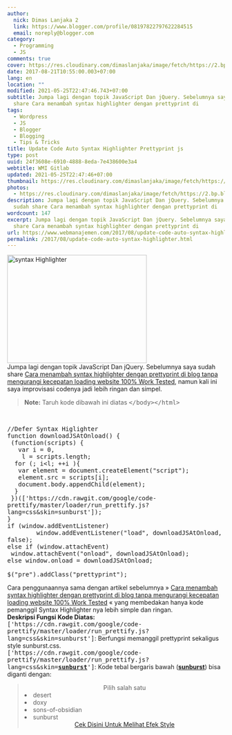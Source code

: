 ```yaml
---
author:
  nick: Dimas Lanjaka 2
  link: https://www.blogger.com/profile/08197822797622284515
  email: noreply@blogger.com
category:
  - Programming
  - JS
comments: true
cover: https://res.cloudinary.com/dimaslanjaka/image/fetch/https://2.bp.blogspot.com/-gUVjKXD8MMM/WWHz7oK-SxI/AAAAAAAACVc/3uL5_0HdMNkvWyjyIAUcSYpVJIQxmIvnQCLcBGAs/s400/syntax%2Bhighlighting%2Bcode%2Bformatting.png
date: 2017-08-21T10:55:00.003+07:00
lang: en
location: ""
modified: 2021-05-25T22:47:46.743+07:00
subtitle: Jumpa lagi dengan topik JavaScript Dan jQuery. Sebelumnya saya sudah
  share Cara menambah syntax highlighter dengan prettyprint di
tags:
  - Wordpress
  - JS
  - Blogger
  - Blogging
  - Tips & Tricks
title: Update Code Auto Syntax Highlighter Prettyprint js
type: post
uuid: 24f3608e-6910-4888-8eda-7e438600e3a4
webtitle: WMI Gitlab
updated: 2021-05-25T22:47:46+07:00
thumbnail: https://res.cloudinary.com/dimaslanjaka/image/fetch/https://2.bp.blogspot.com/-gUVjKXD8MMM/WWHz7oK-SxI/AAAAAAAACVc/3uL5_0HdMNkvWyjyIAUcSYpVJIQxmIvnQCLcBGAs/s400/syntax%2Bhighlighting%2Bcode%2Bformatting.png
photos:
  - https://res.cloudinary.com/dimaslanjaka/image/fetch/https://2.bp.blogspot.com/-gUVjKXD8MMM/WWHz7oK-SxI/AAAAAAAACVc/3uL5_0HdMNkvWyjyIAUcSYpVJIQxmIvnQCLcBGAs/s400/syntax%2Bhighlighting%2Bcode%2Bformatting.png
description: Jumpa lagi dengan topik JavaScript Dan jQuery. Sebelumnya saya
  sudah share Cara menambah syntax highlighter dengan prettyprint di
wordcount: 147
excerpt: Jumpa lagi dengan topik JavaScript Dan jQuery. Sebelumnya saya sudah
  share Cara menambah syntax highlighter dengan prettyprint di
url: https://www.webmanajemen.com/2017/08/update-code-auto-syntax-highlighter.html
permalink: /2017/08/update-code-auto-syntax-highlighter.html
---
```


<div class="">  <div>    <img src="https://res.cloudinary.com/dimaslanjaka/image/fetch/https://2.bp.blogspot.com/-gUVjKXD8MMM/WWHz7oK-SxI/AAAAAAAACVc/3uL5_0HdMNkvWyjyIAUcSYpVJIQxmIvnQCLcBGAs/s400/syntax%2Bhighlighting%2Bcode%2Bformatting.png" width="80%" height="250px" title="syntax Highlighter" alt="syntax Highlighter">  </div>  Jumpa lagi dengan topik JavaScript Dan jQuery. Sebelumnya saya sudah share <a alt="Cara menambah syntax highlighter dengan prettyprint di blog tanpa mengurangi kecepatan loading website 100% Work Tested" href="https://web-manajemen.blogspot.sg/2017/04/cara-menambah-syntax-highlighter-dengan.html" rel="follow" title="Cara menambah syntax highlighter dengan prettyprint di blog tanpa mengurangi kecepatan loading website 100% Work Tested">Cara menambah syntax highlighter dengan prettyprint di blog tanpa mengurangi kecepatan loading website 100% Work Tested</a>, namun kali ini saya improvisasi codenya jadi lebih ringan dan simpel. </div><blockquote>  <b>Note:</b> Taruh kode dibawah ini diatas <kbd>&lt;/body&gt;&lt;/html&gt;</kbd></blockquote><br><pre style="white-space: pre-wrap; word-wrap: break-word;">//Defer Syntax Higlighter<br>function downloadJSAtOnload() {<br> (function(scripts) {<br>   var i = 0,<br>    l = scripts.length;<br>  for (; i&lt;l; ++i ){<br>   var element = document.createElement("script");<br>   element.src = scripts[i];<br>   document.body.appendChild(element);<br>  }<br> })(['https://cdn.rawgit.com/google/code-prettify/master/loader/run_prettify.js?lang=css&amp;skin=sunburst']);<br>}<br>if (window.addEventListener)<br>        window.addEventListener("load", downloadJSAtOnload, false);<br>else if (window.attachEvent)<br> window.attachEvent("onload", downloadJSAtOnload);<br>else window.onload = downloadJSAtOnload;<br><br>$("pre").addClass("prettyprint");</pre>Cara penggunaannya sama dengan artikel sebelumnya »&nbsp;<a alt="Cara menambah syntax highlighter dengan prettyprint di blog tanpa mengurangi kecepatan loading website 100% Work Tested" href="/2017/04/cara-menambah-syntax-highlighter-dengan.html" rel="follow" title="Cara menambah syntax highlighter dengan prettyprint di blog tanpa mengurangi kecepatan loading website 100% Work Tested">Cara menambah syntax highlighter dengan prettyprint di blog tanpa mengurangi kecepatan loading website 100% Work Tested</a>&nbsp;« yang membedakan hanya kode pemanggil Syntax Highlighter nya lebih simple dan ringan.<br><b>Deskripsi Fungsi Kode Diatas:</b><br><kbd>['https://cdn.rawgit.com/google/code-prettify/master/loader/run_prettify.js?lang=css&amp;skin=sunburst']</kbd>: Berfungsi memanggil prettyprint sekaligus style sunburst.css.<br><kbd>['https://cdn.rawgit.com/google/code-prettify/master/loader/run_prettify.js?lang=css&amp;skin=<u><b>sunburst</b></u>']</kbd>: Kode tebal bergaris bawah (<b><u>sunburst</u></b>) bisa diganti dengan: <br><blockquote>  <center> Pilih salah satu</center>  <li>desert</li>  <li>doxy</li>  <li>sons-of-obsidian</li>  <li>sunburst</li>  <center>    <a alt="github" href="https://cdn.rawgit.com/google/code-prettify/master/styles/index.html" rel="noopener noreferer nofollow" title="github">Cek Disini Untuk Melihat Efek Style</a>  </center></blockquote>